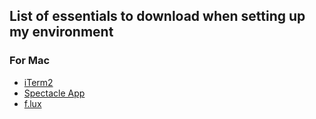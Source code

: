 ## List of essentials to download when setting up my environment

### For Mac
* [iTerm2](https://www.iterm2.com/)
* [Spectacle App](https://www.spectacleapp.com/)
* [f.lux](https://justgetflux.com/)


